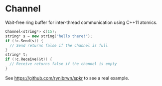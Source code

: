 # Channel

Wait-free ring buffer for inter-thread communication using C++11
atomics.

```c++
Channel<string*> c(15);
string* s = new string("hello there!");
if (!c.Send(s)) {
  // Send returns false if the channel is full
}
string* t;
if (!c.Receive(&t)) {
  // Receive returns false if the channel is empty
}
```

See https://github.com/rynlbrwn/spkr to see a real example.
